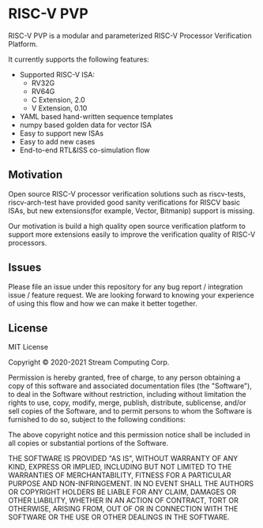 # RISC-V PVP

RISC-V PVP is a modular and parameterized RISC-V Processor Verification Platform.

It currently supports the following features:

- Supported RISC-V ISA:
    - RV32G
    - RV64G
    - C Extension, 2.0
    - V Extension, 0.10
- YAML based hand-written sequence templates
- numpy based golden data for vector ISA
- Easy to support new ISAs
- Easy to add new cases
- End-to-end RTL&ISS co-simulation flow

## Motivation

Open source RISC-V processor verification solutions such as riscv-tests,
riscv-arch-test have provided good sanity verifications for RISCV basic ISAs,
but new extensions(for example, Vector, Bitmanip) support is missing.

Our motivation is build a high quality open source verification platform to
support more extensions easily to improve the verification quality of RISC-V
processors.

## Issues

Please file an issue under this repository for any bug report / integration
issue / feature request. We are looking forward to knowing your experience of
using this flow and how we can make it better together.

## License

MIT License

Copyright © 2020-2021 Stream Computing Corp.

Permission is hereby granted, free of charge, to any person obtaining a copy of this software and associated documentation files (the "Software"), to deal in the Software without restriction, including without limitation the rights to use, copy, modify, merge, publish, distribute, sublicense, and/or sell copies of the Software, and to permit persons to whom the Software is furnished to do so, subject to the following conditions:

The above copyright notice and this permission notice shall be included in all copies or substantial portions of the Software.

THE SOFTWARE IS PROVIDED "AS IS", WITHOUT WARRANTY OF ANY KIND, EXPRESS OR IMPLIED, INCLUDING BUT NOT LIMITED TO THE WARRANTIES OF MERCHANTABILITY, FITNESS FOR A PARTICULAR PURPOSE AND NON-INFRINGEMENT. IN NO EVENT SHALL THE AUTHORS OR COPYRIGHT HOLDERS BE LIABLE FOR ANY CLAIM, DAMAGES OR OTHER LIABILITY, WHETHER IN AN ACTION OF CONTRACT, TORT OR OTHERWISE, ARISING FROM, OUT OF OR IN CONNECTION WITH THE SOFTWARE OR THE USE OR OTHER DEALINGS IN THE SOFTWARE.
